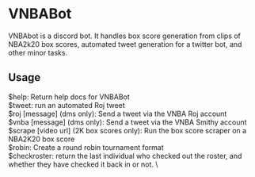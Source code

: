 # VNBABot

VNBAbot is a discord bot.  It handles box score generation from clips of NBA2k20 box scores, automated tweet generation for a twitter bot, and other minor tasks.

## Usage
  $help: Return help docs for VNBABot \
  $tweet: run an automated Roj tweet \
  $roj [message] (dms only): Send a tweet via the VNBA Roj account \
  $vnba [message] (dms only): Send a tweet via the VNBA Smithy account \
  $scrape [video url] (2K box scores only): Run the box score scraper on a NBA2K20 box score \
  $robin: Create a round robin tournament format \
  $checkroster: return the last individual who checked out the roster, and whether they have checked it back in or not. \

